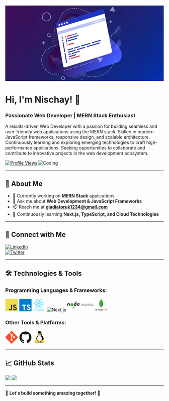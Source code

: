 ![Header](./github_header.jpg)
# Hi, I'm Nischay! 👋

### Passionate Web Developer | MERN Stack Enthusiast

A results-driven Web Developer with a passion for building seamless and user-friendly web applications using the MERN stack. Skilled in modern JavaScript frameworks, responsive design, and scalable architecture. Continuously learning and exploring emerging technologies to craft high-performance applications. Seeking opportunities to collaborate and contribute to innovative projects in the web development ecosystem.

<img align="right" alt="Coding" width="400" src="https://raw.githubusercontent.com/gist/obernardovieira/f4ec9b75736a98be5f6198f5ae40b897/raw/2546374e14122f5c0a8c7cc0c49edd07bf5d14cd/dev.gif">

[![Profile Views](https://komarev.com/ghpvc/?username=itzmenischay&label=Profile%20views&color=0e75b6&style=flat)](https://github.com/itzmenischay)

---

## 🚀 About Me
- 🔭 Currently working on **MERN Stack** applications
- 💬 Ask me about **Web Development & JavaScript Frameworks**
- 📫 Reach me at **gladiatoruk1234@gmail.com**
- 🌱 Continuously learning **Next.js, TypeScript, and Cloud Technologies**

---

## 🔗 Connect with Me
[![LinkedIn](https://img.shields.io/badge/LinkedIn-0077B5?style=for-the-badge&logo=linkedin&logoColor=white)](https://linkedin.com/in/your-profile)  
[![Twitter](https://img.shields.io/badge/Twitter-1DA1F2?style=for-the-badge&logo=twitter&logoColor=white)](https://twitter.com/your-profile)

---

## 🛠️ Technologies & Tools

### Programming Languages & Frameworks:
<p align="left">
  <img src="https://raw.githubusercontent.com/devicons/devicon/master/icons/javascript/javascript-original.svg" alt="JavaScript" width="40" height="40"/>
  <img src="https://raw.githubusercontent.com/devicons/devicon/master/icons/typescript/typescript-original.svg" alt="TypeScript" width="40" height="40"/>
  <img src="https://raw.githubusercontent.com/devicons/devicon/master/icons/react/react-original-wordmark.svg" alt="React" width="40" height="40"/>
  <img src="https://cdn.worldvectorlogo.com/logos/nextjs-2.svg" alt="Next.js" width="40" height="40"/>
  <img src="https://raw.githubusercontent.com/devicons/devicon/master/icons/nodejs/nodejs-original-wordmark.svg" alt="Node.js" width="40" height="40"/>
  <img src="https://raw.githubusercontent.com/devicons/devicon/master/icons/express/express-original-wordmark.svg" alt="Express.js" width="40" height="40"/>
  <img src="https://raw.githubusercontent.com/devicons/devicon/master/icons/mongodb/mongodb-original-wordmark.svg" alt="MongoDB" width="40" height="40"/>
</p>

### Other Tools & Platforms:
<p align="left">
  <img src="https://raw.githubusercontent.com/devicons/devicon/master/icons/git/git-original.svg" alt="Git" width="40" height="40"/>
  <img src="https://raw.githubusercontent.com/devicons/devicon/master/icons/github/github-original.svg" alt="GitHub" width="40" height="40"/>
  <img src="https://raw.githubusercontent.com/devicons/devicon/master/icons/linux/linux-original.svg" alt="Linux" width="40" height="40"/>
</p>

---

## 📈 GitHub Stats
<p align="left">
  <img height="180em" src="https://github-readme-stats.vercel.app/api?username=itzmenischay&show_icons=true&theme=default"/>
  <img height="180em" src="https://github-readme-streak-stats.herokuapp.com/?user=itzmenischay&theme=default"/>
</p>

---

🌟 **Let's build something amazing together!** 🚀

